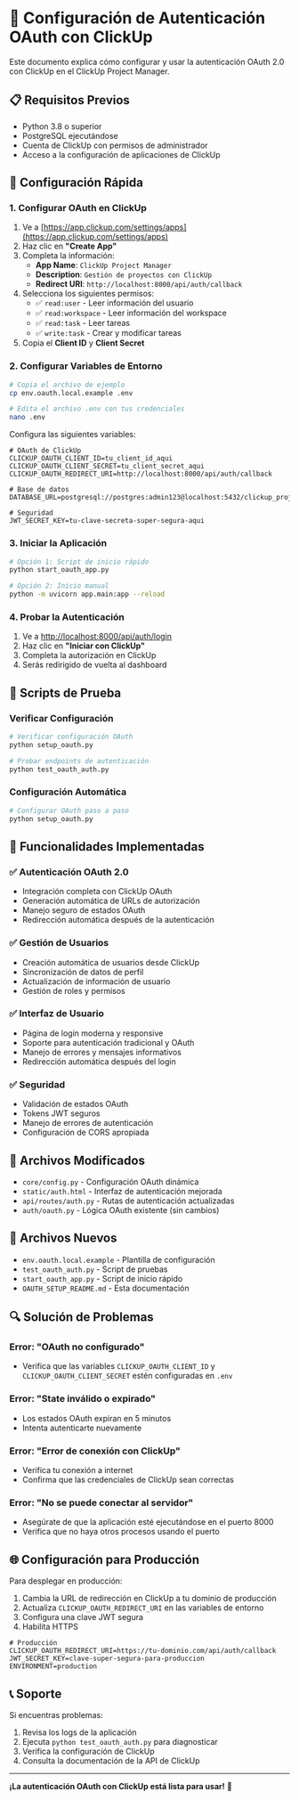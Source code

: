 # 🔐 Configuración de Autenticación OAuth con ClickUp

Este documento explica cómo configurar y usar la autenticación OAuth 2.0 con ClickUp en el ClickUp Project Manager.

## 📋 Requisitos Previos

- Python 3.8 o superior
- PostgreSQL ejecutándose
- Cuenta de ClickUp con permisos de administrador
- Acceso a la configuración de aplicaciones de ClickUp

## 🚀 Configuración Rápida

### 1. Configurar OAuth en ClickUp

1. Ve a [https://app.clickup.com/settings/apps](https://app.clickup.com/settings/apps)
2. Haz clic en **"Create App"**
3. Completa la información:
   - **App Name**: `ClickUp Project Manager`
   - **Description**: `Gestión de proyectos con ClickUp`
   - **Redirect URI**: `http://localhost:8000/api/auth/callback`
4. Selecciona los siguientes permisos:
   - ✅ `read:user` - Leer información del usuario
   - ✅ `read:workspace` - Leer información del workspace
   - ✅ `read:task` - Leer tareas
   - ✅ `write:task` - Crear y modificar tareas
5. Copia el **Client ID** y **Client Secret**

### 2. Configurar Variables de Entorno

```bash
# Copia el archivo de ejemplo
cp env.oauth.local.example .env

# Edita el archivo .env con tus credenciales
nano .env
```

Configura las siguientes variables:

```env
# OAuth de ClickUp
CLICKUP_OAUTH_CLIENT_ID=tu_client_id_aqui
CLICKUP_OAUTH_CLIENT_SECRET=tu_client_secret_aqui
CLICKUP_OAUTH_REDIRECT_URI=http://localhost:8000/api/auth/callback

# Base de datos
DATABASE_URL=postgresql://postgres:admin123@localhost:5432/clickup_project_manager

# Seguridad
JWT_SECRET_KEY=tu-clave-secreta-super-segura-aqui
```

### 3. Iniciar la Aplicación

```bash
# Opción 1: Script de inicio rápido
python start_oauth_app.py

# Opción 2: Inicio manual
python -m uvicorn app.main:app --reload
```

### 4. Probar la Autenticación

1. Ve a [http://localhost:8000/api/auth/login](http://localhost:8000/api/auth/login)
2. Haz clic en **"Iniciar con ClickUp"**
3. Completa la autorización en ClickUp
4. Serás redirigido de vuelta al dashboard

## 🧪 Scripts de Prueba

### Verificar Configuración

```bash
# Verificar configuración OAuth
python setup_oauth.py

# Probar endpoints de autenticación
python test_oauth_auth.py
```

### Configuración Automática

```bash
# Configurar OAuth paso a paso
python setup_oauth.py
```

## 🔧 Funcionalidades Implementadas

### ✅ Autenticación OAuth 2.0
- Integración completa con ClickUp OAuth
- Generación automática de URLs de autorización
- Manejo seguro de estados OAuth
- Redirección automática después de la autenticación

### ✅ Gestión de Usuarios
- Creación automática de usuarios desde ClickUp
- Sincronización de datos de perfil
- Actualización de información de usuario
- Gestión de roles y permisos

### ✅ Interfaz de Usuario
- Página de login moderna y responsive
- Soporte para autenticación tradicional y OAuth
- Manejo de errores y mensajes informativos
- Redirección automática después del login

### ✅ Seguridad
- Validación de estados OAuth
- Tokens JWT seguros
- Manejo de errores de autenticación
- Configuración de CORS apropiada

## 📁 Archivos Modificados

- `core/config.py` - Configuración OAuth dinámica
- `static/auth.html` - Interfaz de autenticación mejorada
- `api/routes/auth.py` - Rutas de autenticación actualizadas
- `auth/oauth.py` - Lógica OAuth existente (sin cambios)

## 📁 Archivos Nuevos

- `env.oauth.local.example` - Plantilla de configuración
- `test_oauth_auth.py` - Script de pruebas
- `start_oauth_app.py` - Script de inicio rápido
- `OAUTH_SETUP_README.md` - Esta documentación

## 🔍 Solución de Problemas

### Error: "OAuth no configurado"
- Verifica que las variables `CLICKUP_OAUTH_CLIENT_ID` y `CLICKUP_OAUTH_CLIENT_SECRET` estén configuradas en `.env`

### Error: "State inválido o expirado"
- Los estados OAuth expiran en 5 minutos
- Intenta autenticarte nuevamente

### Error: "Error de conexión con ClickUp"
- Verifica tu conexión a internet
- Confirma que las credenciales de ClickUp sean correctas

### Error: "No se puede conectar al servidor"
- Asegúrate de que la aplicación esté ejecutándose en el puerto 8000
- Verifica que no haya otros procesos usando el puerto

## 🌐 Configuración para Producción

Para desplegar en producción:

1. Cambia la URL de redirección en ClickUp a tu dominio de producción
2. Actualiza `CLICKUP_OAUTH_REDIRECT_URI` en las variables de entorno
3. Configura una clave JWT segura
4. Habilita HTTPS

```env
# Producción
CLICKUP_OAUTH_REDIRECT_URI=https://tu-dominio.com/api/auth/callback
JWT_SECRET_KEY=clave-super-segura-para-produccion
ENVIRONMENT=production
```

## 📞 Soporte

Si encuentras problemas:

1. Revisa los logs de la aplicación
2. Ejecuta `python test_oauth_auth.py` para diagnosticar
3. Verifica la configuración de ClickUp
4. Consulta la documentación de la API de ClickUp

---

**¡La autenticación OAuth con ClickUp está lista para usar!** 🎉
